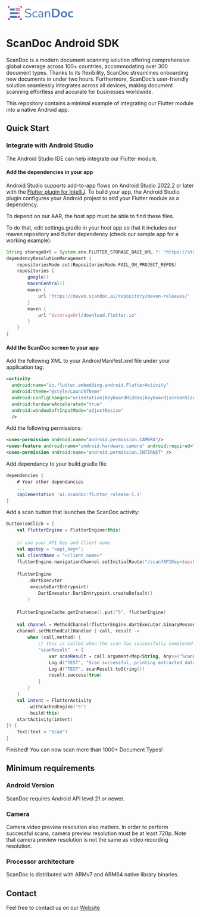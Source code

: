 ![Alt text](image.png)
# ScanDoc Android SDK

ScanDoc is a modern document scanning solution offering comprehensive global coverage across 100+ countries, accommodating over 300 document types. Thanks to its flexibility, ScanDoc streamlines onboarding new documents in under two hours. Furthermore, ScanDoc’s user-friendly solution seamlessly integrates across all devices, making document scanning effortless and accurate for businesses worldwide.

This repository contains a minimal example of integrating our Flutter module into a native Android app.

##  Quick Start

### Integrate with Android Studio
The Android Studio IDE can help integrate our Flutter module.

#### Add the dependencies in your app

Android Studio supports add-to-app flows on Android Studio 2022.2 or later with the [Flutter plugin for IntelliJ](https://plugins.jetbrains.com/plugin/9212-flutter). To build your app, the Android Studio plugin configures your Android project to add your Flutter module as a dependency.

To depend on our AAR, the host app must be able to find these files.

To do that, edit settings.gradle in your host app so that it includes our maven repository and flutter dependency (check our sample app for a working example):

```gradle
String storageUrl = System.env.FLUTTER_STORAGE_BASE_URL ?: "https://storage.googleapis.com"
dependencyResolutionManagement {
    repositoriesMode.set(RepositoriesMode.FAIL_ON_PROJECT_REPOS)
    repositories {
        google()
        mavenCentral()
        maven {
            url 'https://maven.scandoc.ai/repository/maven-releases/'
        }
        maven {
            url "$storageUrl/download.flutter.io"
        }
    }
}
```

#### Add the ScanDoc screen to your app

Add the following XML to your AndroidManifest.xml file under your application tag:
```xml
<activity
  android:name="io.flutter.embedding.android.FlutterActivity"
  android:theme="@style/LaunchTheme"
  android:configChanges="orientation|keyboardHidden|keyboard|screenSize|locale|layoutDirection|fontScale|screenLayout|density|uiMode"
  android:hardwareAccelerated="true"
  android:windowSoftInputMode="adjustResize"
  />
```

Add the following permissions:
```xml
<uses-permission android:name="android.permission.CAMERA"/>
<uses-feature android:name="android.hardware.camera" android:required="true"/>
<uses-permission android:name="android.permission.INTERNET" />
```

Add dependancy to your build.gradle file
```gradle
dependencies {
    # Your other dependancies
    ...
    implementation 'ai.scandoc:flutter_release:1.1'
}
```

Add a scan button that launches the ScanDoc activity:
```kotlin
Button(onClick = {
    val flutterEngine = FlutterEngine(this)

    // use your API key and Client name
    val apiKey = "<api_key>";
    val clientName = "<client_name>"
    flutterEngine.navigationChannel.setInitialRoute("/scan?APIKey=$apiKey&ClientName=$clientName")

    flutterEngine
        .dartExecutor
        .executeDartEntrypoint(
            DartExecutor.DartEntrypoint.createDefault()
        )

    FlutterEngineCache.getInstance().put("5", flutterEngine)

    val channel = MethodChannel(flutterEngine.dartExecutor.binaryMessenger, "scandoc.ai/result")
    channel.setMethodCallHandler { call, result ->
        when (call.method) {
            // this is called when the scan has successfully completed
            "scanResult" -> {
                var scanResult = call.argument<Map<String, Any>>("ScanDocData")
                Log.d("TEST", "Scan successful, printing extracted data")
                Log.d("TEST", scanResult.toString())
                result.success(true)
            }
        }
    }
    val intent = FlutterActivity
        .withCachedEngine("5")
        .build(this)
    startActivity(intent)
}) {
    Text(text = "Scan")
}
```

Finished! You can now scan more than 1000+ Document Types!

## Minimum requirements
### Android Version
ScanDoc requires Android API level 21 or newer.

### Camera
Camera video preview resolution also matters. In order to perform successful scans, camera preview resolution must be at least 720p. Note that camera preview resolution is not the same as video recording resolution.

### Processor architecture
ScanDoc is distributed with ARMv7 and ARM64 native library binaries.

## Contact
Feel free to contact us on our [Website](https://scandoc.ai/resources/contact/)

